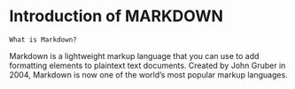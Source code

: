 # Introduction of MARKDOWN
    What is Markdown?

Markdown is a lightweight markup language that you can use to add formatting elements to plaintext text documents. Created by John Gruber in 2004, Markdown is now one of the world’s most popular markup languages.

